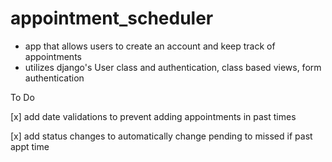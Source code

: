 # appointment_scheduler

 - app that allows users to create an account and keep track of appointments
 - utilizes django's User class and authentication, class based views, form authentication

To Do

[x] add date validations to prevent adding appointments in past times

[x] add status changes to automatically change pending to missed if past appt time
